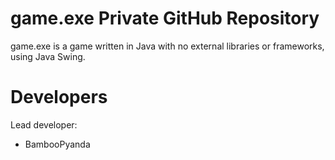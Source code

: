 # **game.exe Private GitHub Repository**
game.exe is a game written in Java with no external libraries or frameworks, using Java Swing.

# Developers
Lead developer:
- BambooPyanda
